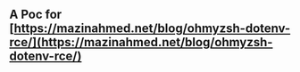 ## A Poc for [https://mazinahmed.net/blog/ohmyzsh-dotenv-rce/](https://mazinahmed.net/blog/ohmyzsh-dotenv-rce/)
